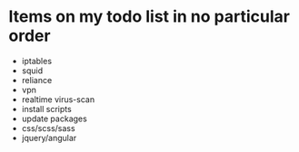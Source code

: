 # Items on my todo list in no particular order

- iptables
- squid
- reliance
- vpn
- realtime virus-scan
- install scripts
- update packages
- css/scss/sass
- jquery/angular
